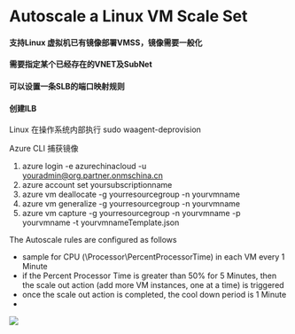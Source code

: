 # Autoscale a Linux VM Scale Set ###

#### 支持Linux 虚拟机已有镜像部署VMSS，镜像需要一般化
#### 需要指定某个已经存在的VNET及SubNet
#### 可以设置一条SLB的端口映射规则
#### 创建ILB


Linux 在操作系统内部执行
sudo waagent-deprovision

Azure CLI 捕获镜像
1. azure login -e azurechinacloud -u youradmin@org.partner.onmschina.cn
2. azure account set yoursubscriptionname
3. azure vm deallocate -g yourresourcegroup -n yourvmname
4. azure vm generalize -g yourresourcegroup -n yourvmname
5. azure vm capture -g yourresourcegroup -n yourvmname -p yourvmname -t yourvmnameTemplate.json

The Autoscale rules are configured as follows
- sample for CPU (\\Processor\\PercentProcessorTime) in each VM every 1 Minute
- if the Percent Processor Time is greater than 50% for 5 Minutes, then the scale out action (add more VM instances, one at a time) is triggered
- once the scale out action is completed, the cool down period is 1 Minute
-


<a href="https://portal.azure.cn/#create/Microsoft.Template/uri/https%3A%2F%2Fraw.githubusercontent.com%2Fdafoyiming%2Fazure-quick-start-china%2Fmeat%2F201-vmss-customerimage-autoscale-serviceport-ILB%2Fazuredeploy.json" target="_blank">
    <img src="http://azuredeploy.net/deploybutton.png"/>
</a>
